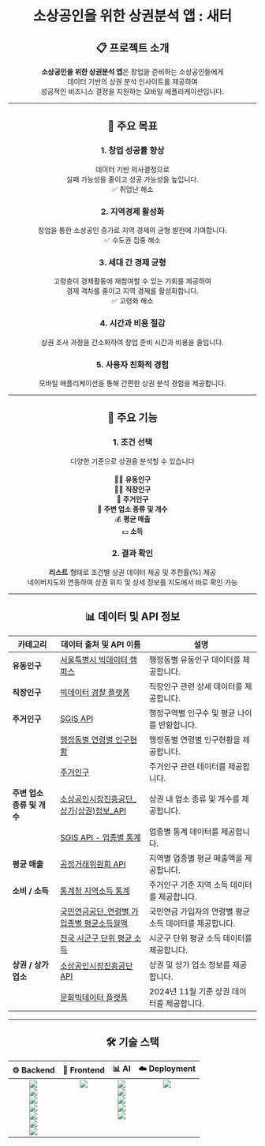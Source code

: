 <div align="center">

# 소상공인을 위한 상권분석 앱 : 새터

## 📋 프로젝트 소개

**소상공인을 위한 상권분석 앱**은 창업을 준비하는 소상공인들에게<br> 데이터 기반의 상권 분석 인사이트를 제공하여<br> 성공적인 비즈니스 결정을 지원하는 모바일 애플리케이션입니다.

---

## 🎯 주요 목표

### 1. **창업 성공률 향상**
데이터 기반 의사결정으로<br> 실패 가능성을 줄이고 성공 가능성을 높입니다.<br>
✅ 취업난 해소

### 2. **지역경제 활성화**
창업을 통한 소상공인 증가로 지역 경제의 균형 발전에 기여합니다.<br>
✅ 수도권 집중 해소

### 3. **세대 간 경제 균형**
고령층이 경제활동에 재참여할 수 있는 기회를 제공하여<br> 경제 격차를 줄이고 지역 경제를 활성화합니다.<br>
✅ 고령화 해소

### 4. **시간과 비용 절감**
상권 조사 과정을 간소화하여 창업 준비 시간과 비용을 줄입니다.

### 5. **사용자 친화적 경험**
모바일 애플리케이션을 통해 간편한 상권 분석 경험을 제공합니다.

---

## 📌 주요 기능

### 1. 조건 선택
다양한 기준으로 상권을 분석할 수 있습니다<br><br>
🧍‍♂️ **유동인구**<br>
👨‍💼 **직장인구**<br>
🏡 **주거인구**<br>
🏪 **주변 업소 종류 및 개수**<br>
💰 **평균 매출**<br>
💵 **소득**<br>

### 2. 결과 확인
**리스트** 형태로 조건별 상권 데이터 제공 및 추천률(%) 제공 <br>
네이버지도와 연동하여 상권 위치 및 상세 정보를 지도에서 바로 확인 가능

---

## 📊 데이터 및 API 정보

| 카테고리              | 데이터 출처 및 API 이름                                                                                         | 설명                                                                                         |
|-----------------------|----------------------------------------------------------------------------------------------------------------|---------------------------------------------------------------------------------------------|
| **유동인구**          | [서울특별시 빅데이터 캠퍼스](https://bigdata.seoul.go.kr/data/selectSampleData.do?r_id=P213&sample_data_seq=73&tab_type=&file_id=&sch_text=%EC%84%9C%EC%9A%B8%EC%8B%9C+%ED%96%89%EC%A0%95%EB%8F%99%EB%8B%A8%EC%9C%84+%EC%9B%94%EB%B3%84+KT+%EC%9C%A0%EB%8F%99%EC%9D%B8%EA%B5%AC&sch_order=U&currentPage=1) | 행정동별 유동인구 데이터를 제공합니다.                                                    |
| **직장인구**          | [빅데이터 경찰 플랫폼](https://www.bigdata-policing.kr/product/view?product_id=PRDT_83)                       | 직장인구 관련 상세 데이터를 제공합니다.                                                    |
| **주거인구**          | [SGIS API](https://sgis.kostat.go.kr/developer/html/newOpenApi/api/dataApi/census.html#searchPopulation)      | 행정구역별 인구수 및 평균 나이를 반환합니다.                                                |
|                       | [행정동별 연령별 인구현황](https://jumin.mois.go.kr/ageStatMonth.do#none)                                     | 행정동별 연령별 인구현황을 제공합니다.                                                     |
|                       | [주거인구](https://www.bigdata-map.kr/search/1845969)                                                        | 주거인구 관련 데이터를 제공합니다.                                                        |
| **주변 업소 종류 및 개수** | [소상공인시장진흥공단_상가(상권)정보_API](https://www.data.go.kr/data/15012005/openapi.do#/tab_layer_prcuse_exam) | 상권 내 업소 종류 및 개수를 제공합니다.                                                    |
|                       | [SGIS API - 업종별 통계](https://sgis.kostat.go.kr/developer/html/newOpenApi/api/dataApi/census.html#company) | 업종별 통계 데이터를 제공합니다.                                                          |
| **평균 매출**          | [공정거래위원회 API](https://www.data.go.kr/data/15110302/openapi.do)                                        | 지역별 업종별 평균 매출액을 제공합니다.                                                    |
| **소비 / 소득**        | [통계청 지역소득 통계](https://kostat.go.kr/statDesc.es?act=view&mid=a10501010000&sttr_cd=S011001)           | 주거인구 기준 지역 소득 데이터를 제공합니다.                                              |
|                       | [국민연금공단_연령별 가입종별 평균소득월액](https://www.data.go.kr/data/15094029/fileData.do)                | 국민연금 가입자의 연령별 평균 소득 데이터를 제공합니다.                                     |
|                       | [전국 시군구 단위 평균 소득](https://kimhongsi.tistory.com/entry/%EA%B3%B5%EA%B0%84-%EC%9E%90%EB%A3%8C-2024-%EC%A0%84%EA%B5%AD-%EC%B5%9C%EC%8B%A0-%EC%8B%9C%EA%B5%B0%EA%B5%AC-%EA%B0%95%EC%9B%90%ED%8A%B9%EB%B3%84%EC%9E%90%EC%B9%98%EB%8F%84-%EC%A0%84%EB%B6%81%ED%8A%B9%EB%B3%84%EC%9E%90%EC%B9%98%EB%8F%84-%EB%8C%80%EA%B5%AC%EA%B4%91%EC%97%AD%EC%8B%9C-%EA%B5%B0%EC%9C%84%EA%B5%B0-%ED%8F%AC%ED%95%A8) | 시군구 단위 평균 소득 데이터를 제공합니다.                                                |
| **상권 / 상가 업소**    | [소상공인시장진흥공단 API](https://www.data.go.kr/data/15012005/openapi.do)                                  | 상권 및 상가 업소 정보를 제공합니다.                                                      |
|                       | [문화빅데이터 플랫폼](https://www.bigdata-culture.kr/bigdata/user/data_market/detail.do?id=75ab3e79-6f9b-4d80-934b-07746d384096) | 2024년 11월 기준 상권 데이터를 제공합니다.                                               |
---

## 🛠️ 기술 스택

<table align="center">
  <thead>
    <tr>
      <th align="center">⚙️ Backend</th>
      <th align="center">🎨 Frontend</th>
      <th align="center">📊 AI</th>
      <th align="center">☁️ Deployment</th>
    </tr>
  </thead>
  <tbody>
    <tr>
      <td valign="top" align="center">
        <img src="https://img.shields.io/badge/java-007396?style=flat-square&logo=java&logoColor=white"/><br>
        <img src="https://img.shields.io/badge/springboot-6DB33F?style=flat-square&logo=springboot&logoColor=white"/><br>
        <img src="https://img.shields.io/badge/jpa-007396?style=flat-square&logo=&logoColor=white"/><br>
        <img src="https://img.shields.io/badge/mysql-4479A1?style=flat-square&logo=mysql&logoColor=white"/><br>
        <img src="https://img.shields.io/badge/security-6DB33F?style=flat-square&logo=&logoColor=white"/><br>
        <img src="https://img.shields.io/badge/jjwt-000000?style=flat-square&logo=&logoColor=white"/><br>
        <img src="https://img.shields.io/badge/opencsv-00599C?style=flat-square&logo=&logoColor=white"/>
      </td>
      <td valign="top" align="center">
        <img src="https://img.shields.io/badge/flutter-02569B?style=flat-square&logo=flutter&logoColor=white"/>
      </td>
      <td valign="top" align="center">
        <img src="https://img.shields.io/badge/python-3776AB?style=flat-square&logo=python&logoColor=white"/><br>
        <img src="https://img.shields.io/badge/pandas-150458?style=flat-square&logo=pandas&logoColor=white"/><br>
        <img src="https://img.shields.io/badge/googlecolab-F9AB00?style=flat-square&logo=googlecolab&logoColor=white"/><br>
        <img src="https://img.shields.io/badge/numpy-013243?style=flat-square&logo=numpy&logoColor=white"/><br>
        <img src="https://img.shields.io/badge/arima-0091EA?style=flat-square&logo=&logoColor=white"/>
      </td>
      <td valign="top" align="center">
        <img src="https://img.shields.io/badge/aws-232F3E?style=flat-square&logo=amazonaws&logoColor=white"/>
      </td>
    </tr>
  </tbody>
</table>

</div>
